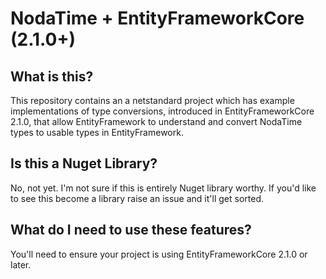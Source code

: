 # NodaTime + EntityFrameworkCore (2.1.0+)

## What is this?

This repository contains an a netstandard project which has example implementations of type conversions, introduced in EntityFrameworkCore 2.1.0, that allow EntityFramework to understand and convert NodaTime types to usable types in EntityFramework. 

## Is this a Nuget Library?

No, not yet. I'm not sure if this is entirely Nuget library worthy. If you'd like to see this become a library raise an issue and it'll get sorted.

## What do I need to use these features?

You'll need to ensure your project is using EntityFrameworkCore 2.1.0 or later. 
